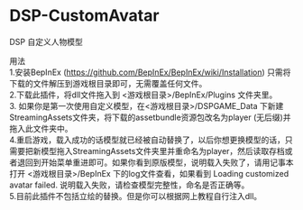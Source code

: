 # DSP-CustomAvatar
DSP 自定义人物模型


用法  
1.安装BepInEx (https://github.com/BepInEx/BepInEx/wiki/Installation) 只需将下载的文件解压到游戏根目录即可，无需覆盖任何文件。  
2.下载此插件，将dll文件拖入到 <游戏根目录>/BepInEx/Plugins 文件夹里。  
3. 如果你是第一次使用自定义模型，在<游戏根目录>/DSPGAME_Data 下新建StreamingAssets文件夹，将下载的assetbundle资源包改名为player (无后缀)并拖入此文件夹中。  
4.重启游戏，载入成功的话模型就已经被自动替换了，以后你想更换模型的话，只需要把新模型拖入StreamingAssets文件夹里并重命名为player，然后读取存档或者退回到开始菜单重进即可。如果你看到原版模型，说明载入失败了，请用记事本打开 <游戏根目录>/BepInEx 下的log文件查看，如果看到 Loading customized avatar failed. 说明载入失败，请检查模型完整性，命名是否正确等。  
5.目前此插件不包括立绘的替换。但是你可以根据网上教程自行注入dll。  

